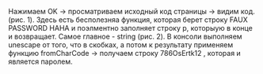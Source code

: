 Нажимаем OK -> просматриваем исходный код страницы -> видим код. (рис. 1).
Здесь есть бесполезняа функция, которая берет строку FAUX PASSWORD HAHA и поэлментно заполняет строку p, которыую в конце и возвращает. Самое главное - string (рис. 2).
В консоли выполняем unescape от того, что в скобках, а потом к результату применяем функцию fromCharCode -> получаем строку 786OsErtk12 , которая и является паролем.

